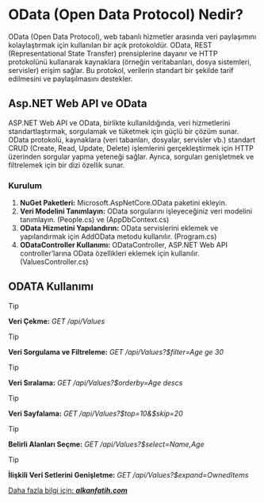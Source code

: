 # OData (Open Data Protocol) Nedir?
OData (Open Data Protocol), web tabanlı hizmetler arasında veri paylaşımını kolaylaştırmak için kullanılan bir açık protokoldür. OData, REST (Representational State Transfer) prensiplerine dayanır ve HTTP protokolünü kullanarak kaynaklara (örneğin veritabanları, dosya sistemleri, servisler) erişim sağlar. Bu protokol, verilerin standart bir şekilde tarif edilmesini ve paylaşılmasını destekler.
## Asp.NET Web API ve OData
ASP.NET Web API ve OData, birlikte kullanıldığında, veri hizmetlerini standartlaştırmak, sorgulamak ve tüketmek için güçlü bir çözüm sunar. OData protokolü, kaynaklara (veri tabanları, dosyalar, servisler vb.) standart CRUD (Create, Read, Update, Delete) işlemlerini gerçekleştirmek için HTTP üzerinden sorgular yapma yeteneği sağlar. Ayrıca, sorguları genişletmek ve filtrelemek için bir dizi özellik sunar.

### Kurulum
1. **NuGet Paketleri:** Microsoft.AspNetCore.OData paketini ekleyin.
2. **Veri Modelini Tanımlayın:** OData sorgularını işleyeceğiniz veri modelini tanımlayın. (People.cs) ve (AppDbContext.cs)
3. **OData Hizmetini Yapılandırın:** OData servislerini eklemek ve yapılandırmak için AddOData metodu kullanılır. (Program.cs)
4. **ODataController Kullanımı:** ODataController, ASP.NET Web API controller’larına OData özellikleri eklemek için kullanılır. (ValuesController.cs)

## ODATA Kullanımı
> [!TIP]
> **Veri Çekme:** *GET /api/Values*

> [!TIP]
> **Veri Sorgulama ve Filtreleme:** *GET /api/Values?$filter=Age ge 30*

> [!TIP]
> **Veri Sıralama:** *GET /api/Values?$orderby=Age descs*

> [!TIP]
> **Veri Sayfalama:** *GET /api/Values?$top=10&$skip=20*

> [!TIP]
> **Belirli Alanları Seçme:** *GET /api/Values?$select=Name,Age*

> [!TIP]
> **İlişkili Veri Setlerini Genişletme:** *GET /api/Values?$expand=OwnedItems*


[Daha fazla bilgi için: ***alkanfatih.com***](https://alkanfatih.com/odata-open-data-protocol-nedir/)
